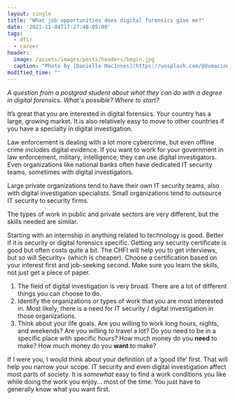 ```yaml
---
layout: single
title: "What job opportunities does digital forensics give me?"
date: '2021-11-04T17:27:48-05:00'
tags:
  - dfir
  - career
header:
  image: /assets/images/posts/headers/begin.jpg
  caption: "Photo by [Danielle MacInnes](https://unsplash.com/@dsmacinnes?utm_source=unsplash&utm_medium=referral&utm_content=creditCopyText) on [Unsplash](https://unsplash.com/s/photos/fast?utm_source=unsplash&utm_medium=referral&utm_content=creditCopyText)"
modified_time: ""
---
```


*A question from a postgrad student about what they can do with a degree in digital forensics. What's possible? Where to start?*

It’s great that you are interested in digital forensics. Your country has a large, growing market. It is also relatively easy to move to other countries if you have a specialty in digital investigation.

Law enforcement is dealing with a lot more cybercrime, but even offline crime includes digital evidence. If you want to work for your government in law enforcement, military, intelligence, they can use digital investigators. Even organizations like national banks often have dedicated IT security teams, sometimes with digital investigators.

Large private organizations tend to have their own IT security teams, also with digital investigation specialists. Small organizations tend to outsource IT security to security firms.

The types of work in public and private sectors are very different, but the skills needed are similar.

Starting with an internship in anything related to technology is good. Better if it is security or digital forensics specific. Getting any security certificate is good but often costs quite a bit. The CHFI will help you to get interviews, but so will Security+ (which is cheaper). Choose a certification based on your interest first and job-seeking second. Make sure you learn the skills, not just get a piece of paper.

1. The field of digital investigation is very broad. There are a lot of different things you can choose to do.
2. Identify the organizations or types of work that you are most interested in. Most likely, there is a need for IT security / digital investigation in those organizations.
3. Think about your life goals. Are you willing to work long hours, nights, and weekends? Are you willing to travel a lot? Do you need to be in a specific place with specific hours? How much money do you **need** to make? How much money do you **want** to make?

If I were you, I would think about your definition of a ‘good life’ first. That will help you narrow your scope. IT security and even digital investigation affect most parts of society. It is *somewhat* easy to find a work conditions you like while doing the work you enjoy... most of the time. You just have to generally know what you want first.